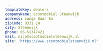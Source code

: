 ```yaml
---
templateKey: dealers
companyName: Scootmobiel Steenwijk
address: Lange Baan 8a
zipCode: 8331 LW
city: Steenwijk
phone: 06-51347421
mail: nico@scootmobielsteenwijk.nl
site: 'https://www.scootmobielsteenwijk.nl'
---
```


